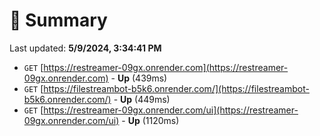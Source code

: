 # 📖 Summary
Last updated: **5/9/2024, 3:34:41 PM**

- `GET` [https://restreamer-09gx.onrender.com](https://restreamer-09gx.onrender.com) - **Up** (439ms)
- `GET` [https://filestreambot-b5k6.onrender.com/](https://filestreambot-b5k6.onrender.com/) - **Up** (449ms)
- `GET` [https://restreamer-09gx.onrender.com/ui](https://restreamer-09gx.onrender.com/ui) - **Up** (1120ms)

